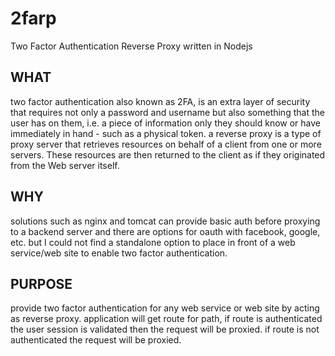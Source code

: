 # 2farp
Two Factor Authentication Reverse Proxy written in Nodejs

## WHAT
two factor authentication also known as 2FA,  is an extra layer of security that requires not only a password and username but also something that the user has on them, i.e. a piece of information only they should know or have immediately in hand - such as a physical token.
a reverse proxy is a type of proxy server that retrieves resources on behalf of a client from one or more servers. These resources are then returned to the client as if they originated from the Web server itself.

## WHY
solutions such as nginx and tomcat can provide basic auth before proxying to a backend server and there are options for oauth with facebook, google, etc. but I could not find a standalone option to place in front of a web service/web site to enable two factor authentication.

## PURPOSE
provide two factor authentication for any web service or web site by acting as reverse proxy. application will get route for path, if route is authenticated the user session is validated then the request will be proxied. if route is not authenticated the request will be proxied.
